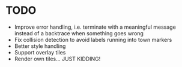 # TODO

  - Improve error handling, i.e. terminate with a meaningful message instead
    of a backtrace when something goes wrong
  - Fix collision detection to avoid labels running into town markers
  - Better style handling
  - Support overlay tiles
  - Render own tiles... JUST KIDDING!